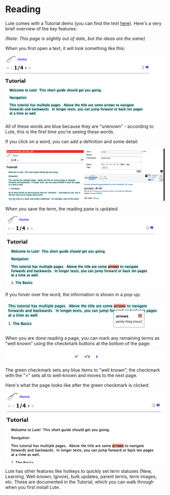 # Reading

Lute comes with a Tutorial demo (you can find the text [here](./tutorial.md)).  Here's a very brief overview of the key features:

_(Note: This page is slightly out of date, but the ideas are the same)_

When you first open a text, it will look something like this:

![image](../../assets/usage/reading/reading_01.png)

All of these words are blue because they are "unknown" - according to Lute, this is the first time you're seeing these words.

If you click on a word, you can add a definition and some detail:

![image](../../assets/usage/reading/reading_02.png)

When you save the term, the reading pane is updated:

![image](../../assets/usage/reading/reading_03.png)

If you hover over the word, the information is shown in a pop-up:

![image](../../assets/usage/reading/reading_04.png)

When you are done reading a page, you can mark any remaining terms as "well known" using the checkmark buttons at the bottom of the page:

![image](../../assets/usage/reading/reading_05.png)

The green checkmark sets any blue items to "well known", the checkmark with the ">" sets all to well-known and moves to the next page.

Here's what the page looks like after the green checkmark is clicked:

![image](../../assets/usage/reading/reading_06.png)

Lute has other features like hotkeys to quickly set term statuses (New, Learning, Well-known, Ignore), bulk updates, parent terms, term images, etc.  These are documented in the Tutorial, which you can walk through when you first install Lute.
